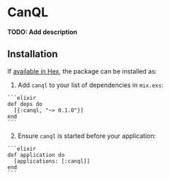 # CanQL

**TODO: Add description**

## Installation

If [available in Hex](https://hex.pm/docs/publish), the package can be installed as:

  1. Add `canql` to your list of dependencies in `mix.exs`:

    ```elixir
    def deps do
      [{:canql, "~> 0.1.0"}]
    end
    ```

  2. Ensure `canql` is started before your application:

    ```elixir
    def application do
      [applications: [:canql]]
    end
    ```

